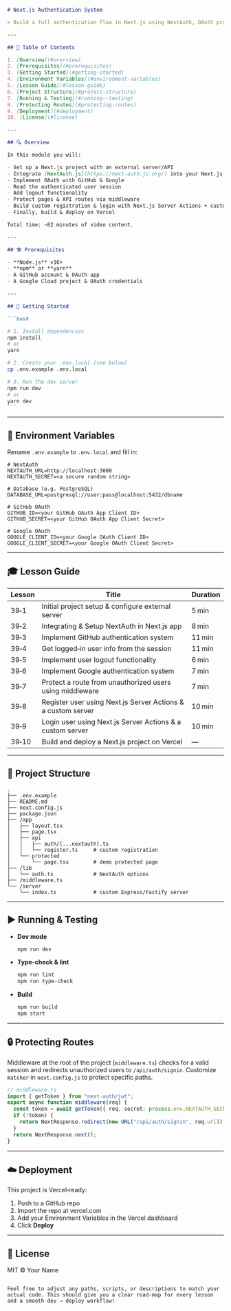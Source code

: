 ````markdown
# Next.js Authentication System

> Build a full authentication flow in Next.js using NextAuth, OAuth providers, custom server actions, middleware protection, and deploy it to Vercel.

---

## 📖 Table of Contents

1. [Overview](#overview)
2. [Prerequisites](#prerequisites)
3. [Getting Started](#getting-started)
4. [Environment Variables](#environment-variables)
5. [Lesson Guide](#lesson-guide)
6. [Project Structure](#project-structure)
7. [Running & Testing](#running--testing)
8. [Protecting Routes](#protecting-routes)
9. [Deployment](#deployment)
10. [License](#license)

---

## 🔍 Overview

In this module you will:

- Set up a Next.js project with an external server/API
- Integrate [NextAuth.js](https://next-auth.js.org/) into your Next.js app
- Implement OAuth with GitHub & Google
- Read the authenticated user session
- Add logout functionality
- Protect pages & API routes via middleware
- Build custom registration & login with Next.js Server Actions + custom server
- Finally, build & deploy on Vercel

Total time: ~82 minutes of video content.

---

## 🛠 Prerequisites

- **Node.js** v16+
- **npm** or **yarn**
- A GitHub account & OAuth app
- A Google Cloud project & OAuth credentials

---

## 🚀 Getting Started

```bash

# 1. Install dependencies
npm install
# or
yarn

# 2. Create your .env.local (see below)
cp .env.example .env.local

# 3. Run the dev server
npm run dev
# or
yarn dev
```
````

---

## 📝 Environment Variables

Rename `.env.example` to `.env.local` and fill in:

```dotenv
# NextAuth
NEXTAUTH_URL=http://localhost:3000
NEXTAUTH_SECRET=<a secure random string>

# Database (e.g. PostgreSQL)
DATABASE_URL=postgresql://user:pass@localhost:5432/dbname

# GitHub OAuth
GITHUB_ID=<your GitHub OAuth App Client ID>
GITHUB_SECRET=<your GitHub OAuth App Client Secret>

# Google OAuth
GOOGLE_CLIENT_ID=<your Google OAuth Client ID>
GOOGLE_CLIENT_SECRET=<your Google OAuth Client Secret>
```

---

## 🎓 Lesson Guide

| Lesson | Title                                                        | Duration |
| ------ | ------------------------------------------------------------ | -------- |
| 39‑1   | Initial project setup & configure external server            | 5 min    |
| 39‑2   | Integrating & Setup NextAuth in Next.js app                  | 8 min    |
| 39‑3   | Implement GitHub authentication system                       | 11 min   |
| 39‑4   | Get logged‑in user info from the session                     | 11 min   |
| 39‑5   | Implement user logout functionality                          | 6 min    |
| 39‑6   | Implement Google authentication system                       | 7 min    |
| 39‑7   | Protect a route from unauthorized users using middleware     | 7 min    |
| 39‑8   | Register user using Next.js Server Actions & a custom server | 10 min   |
| 39‑9   | Login user using Next.js Server Actions & a custom server    | 10 min   |
| 39‑10  | Build and deploy a Next.js project on Vercel                 | —        |

---

## 📁 Project Structure

```
.
├── .env.example
├── README.md
├── next.config.js
├── package.json
├── /app
│   ├── layout.tsx
│   ├── page.tsx
│   ├── api
│   │   ├── auth/[...nextauth].ts
│   │   └── register.ts     # custom registration
│   └── protected
│       └── page.tsx        # demo protected page
├── /lib
│   └── auth.ts             # NextAuth options
├── /middleware.ts
└── /server
    └── index.ts            # custom Express/Fastify server
```

---

## ▶️ Running & Testing

- **Dev mode**

  ```bash
  npm run dev
  ```

- **Type‑check & lint**

  ```bash
  npm run lint
  npm run type-check
  ```

- **Build**

  ```bash
  npm run build
  npm start
  ```

---

## 🔒 Protecting Routes

Middleware at the root of the project (`middleware.ts`) checks for a valid session and redirects unauthorized users to `/api/auth/signin`. Customize `matcher` in `next.config.js` to protect specific paths.

```ts
// middleware.ts
import { getToken } from "next-auth/jwt";
export async function middleware(req) {
  const token = await getToken({ req, secret: process.env.NEXTAUTH_SECRET });
  if (!token) {
    return NextResponse.redirect(new URL("/api/auth/signin", req.url));
  }
  return NextResponse.next();
}
```

---

## ☁️ Deployment

This project is Vercel‑ready:

1. Push to a GitHub repo
2. Import the repo at vercel.com
3. Add your Environment Variables in the Vercel dashboard
4. Click **Deploy**

---

## 📝 License

MIT © Your Name

```

Feel free to adjust any paths, scripts, or descriptions to match your actual code. This should give you a clear road‑map for every lesson and a smooth dev → deploy workflow!
```
